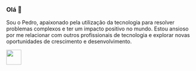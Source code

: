 ### Olá 👋

Sou o Pedro, apaixonado pela utilização da tecnologia para resolver problemas complexos e ter um impacto positivo no mundo. Estou ansioso por me relacionar com outros profissionais de tecnologia e explorar novas oportunidades de crescimento e desenvolvimento.
<!--
**calquiboy/calquiboy** is a ✨ _special_ ✨ repository because its `README.md` (this file) appears on your GitHub profile.

Here are some ideas to get you started:

- 🔭 I’m currently working on ...
- 🌱 I’m currently learning ...
- 👯 I’m looking to collaborate on ...
- 🤔 I’m looking for help with ...
- 💬 Ask me about ...
- 📫 How to reach me: ...
- 😄 Pronouns: ...
- ⚡ Fun fact: ...
-->

<img loading="lazy" src="https://cdn.jsdelivr.net/gh/devicons/devicon/icons/python/python-original.svg" width="40" height="40"/>
